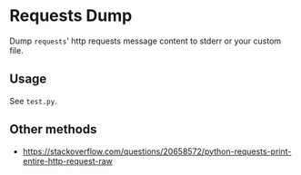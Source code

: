 # Requests Dump

Dump `requests`' http requests message content to stderr or your custom file.

## Usage

See `test.py`.

## Other methods

* https://stackoverflow.com/questions/20658572/python-requests-print-entire-http-request-raw
